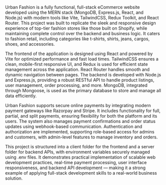 Urban Fashion is a fully functional, full-stack eCommerce website developed using the MERN stack (MongoDB, Express.js, React, and Node.js) with modern tools like Vite, TailwindCSS, Redux Toolkit, and React Router. This project was built to replicate the sleek and responsive design experience of top-tier fashion stores like those built on Shopify, while maintaining complete control over the backend and business logic. It caters to fashion retail, including categories like t-shirts, shirts, jeans, cargos, shoes, and accessories.

The frontend of the application is designed using React and powered by Vite for optimized performance and fast load times. TailwindCSS ensures a clean, mobile-first responsive UI, and Redux is used for efficient state management across the application. React Router handles smooth and dynamic navigation between pages. The backend is developed with Node.js and Express.js, providing a robust RESTful API to handle product listings, user management, order processing, and more. MongoDB, integrated through Mongoose, is used as the primary database to store and manage all data efficiently.

Urban Fashion supports secure online payments by integrating modern payment gateways like Razorpay and Stripe. It includes functionality for full, partial, and split payments, ensuring flexibility for both the platform and its users. The system also manages payment confirmations and order status updates using webhook-based communication. Authentication and authorization are implemented, supporting role-based access for admins and customers, with admin-level features to manage inventory and orders.

This project is structured into a client folder for the frontend and a server folder for backend APIs, with environment variables securely managed using .env files. It demonstrates practical implementation of scalable web development practices, real-time payment processing, user interface responsiveness, and backend API development — making it a strong example of applying full-stack development skills to a real-world business solution.
